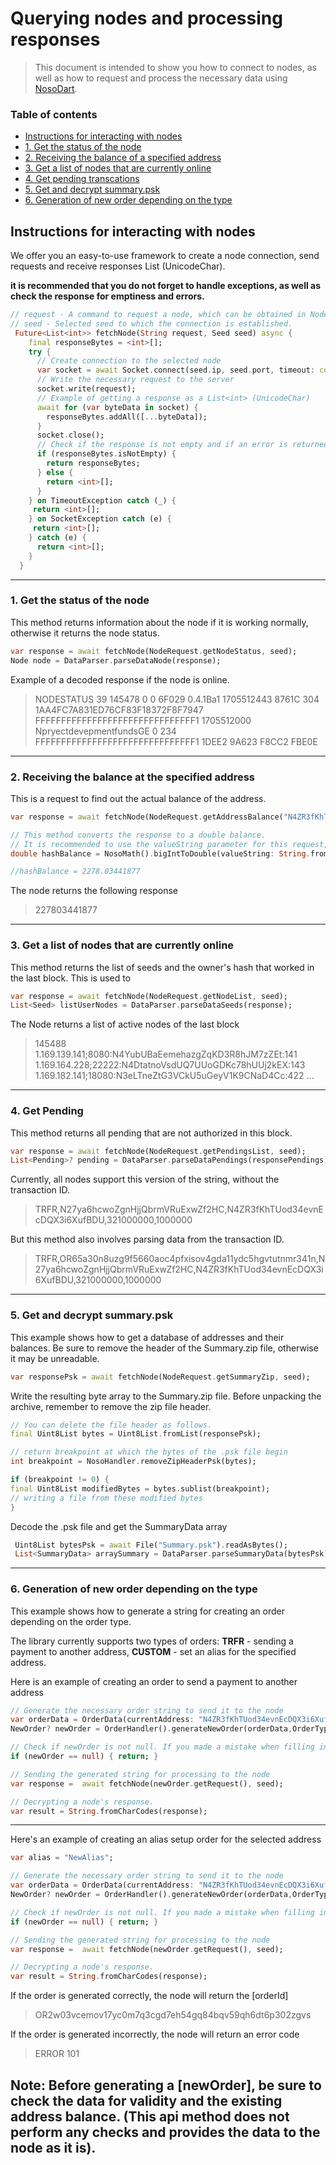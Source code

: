 # Querying nodes and processing responses

> This document is intended to show you how to connect to nodes, as well as how to request and process the necessary data using  [NosoDart](https://github.com/Noso-Project/NosoDart).

### Table of contents
- [Instructions for interacting with nodes](#instructions-for-interacting-with-nodes)
- [1. Get the status of the node](#1-get-the-status-of-the-node)
- [2. Receiving the balance of a specified address](#2--receiving-the-balance-at-the-specified-address)
- [3. Get a list of nodes that are currently online](#3-get-a-list-of-nodes-that-are-currently-online)
- [4. Get pending transcations](#4-get-pending)
- [5. Get and decrypt summary.psk](#5-get-and-decrypt-summarypsk)
- [6. Generation of new order depending on the type](#6-generation-of-new-order-depending-on-the-type)


## Instructions for interacting with nodes

We offer you an easy-to-use framework to create a node connection, send requests and receive responses List<int> (UnicodeChar).

**it is recommended that you do not forget to handle exceptions, as well as check the response for emptiness and errors.**

```dart
// request - A command to request a node, which can be obtained in NodeRequest.
// seed - Selected seed to which the connection is established.
 Future<List<int>> fetchNode(String request, Seed seed) async {
    final responseBytes = <int>[];
    try {
      // Create connection to the selected node
      var socket = await Socket.connect(seed.ip, seed.port, timeout: const Duration(seconds: 2000);
      // Write the necessary request to the server
      socket.write(request);
      // Example of getting a response as a List<int> (UnicodeChar)
      await for (var byteData in socket) {
        responseBytes.addAll([...byteData]);
      }
      socket.close();
      // Check if the response is not empty and if an error is returned
      if (responseBytes.isNotEmpty) {
        return responseBytes;
      } else {
        return <int>[];
      }
    } on TimeoutException catch (_) {
     return <int>[];
    } on SocketException catch (e) {
     return <int>[];
    } catch (e) {
      return <int>[];
    }
  }

```
---

### 1. <a id="getNodeStatus">Get the status of the node</a>
This method returns information about the node if it is working normally, otherwise it returns the node status. 
```dart
var response = await fetchNode(NodeRequest.getNodeStatus, seed);
Node node = DataParser.parseDataNode(response);
```
Example of a decoded response if the node is online. 
> NODESTATUS 39 145478 0 0 6F029 0.4.1Ba1 1705512443 8761C 304 1AA4FC7A831ED76CF83F18372F8F7947 FFFFFFFFFFFFFFFFFFFFFFFFFFFFFFF1 1705512000 NpryectdevepmentfundsGE 0 234 FFFFFFFFFFFFFFFFFFFFFFFFFFFFFFF1 1DEE2 9A623 F8CC2 FBE0E
---

### 2.  <a id="getBalanceAddress">Receiving the balance at the specified address</a>
This is a request to find out the actual balance of the address.
```dart
var response = await fetchNode(NodeRequest.getAddressBalance("N4ZR3fKhTUod34evnEcDQX3i6XufBDU"), seed);

// This method converts the response to a double balance.
// It is recommended to use the valueString parameter for this request, but never fromPsk;
double hashBalance = NosoMath().bigIntToDouble(valueString: String.fromCharCodes(response as Iterable<int>));

//hashBalance = 2278.03441877
```
The node returns the following response
> 227803441877
---

### 3. <a id="getNodeList">Get a list of nodes that are currently online</a>

This method returns the list of seeds and the owner's hash that worked in the last block. This is used to

```dart
var response = await fetchNode(NodeRequest.getNodeList, seed);
List<Seed> listUserNodes = DataParser.parseDataSeeds(response);
```

The Node returns a list of active nodes of the last block
> 145488 1.169.139.141;8080:N4YubUBaEemehazgZqKD3R8hJM7zZEt:141 1.169.164.228;22222:N4DtatnoVsdUQ7UUoGDKc78hUUj2kEX:143 1.169.182.141;18080:N3eLTneZtG3VCkU5uGeyV1K9CNaD4Cc:422 ...
---

### 4. <a id="getPendingsList">Get Pending</a>

This method returns all pending that are not authorized in this block.

```dart
var response = await fetchNode(NodeRequest.getPendingsList, seed);
List<Pending>? pending = DataParser.parseDataPendings(responsePendings);
```

Currently, all nodes support this version of the string, without the transaction ID.
> TRFR,N27ya6hcwoZgnHjjQbrmVRuExwZf2HC,N4ZR3fKhTUod34evnEcDQX3i6XufBDU,321000000,1000000

But this method also involves parsing data from the transaction ID.
> TRFR,OR65a30n8uzg9f5660aoc4pfxisov4gda11ydc5hgvtutnmr341n,N27ya6hcwoZgnHjjQbrmVRuExwZf2HC,N4ZR3fKhTUod34evnEcDQX3i6XufBDU,321000000,1000000 
---

### 5. <a id="getSummaryZip">Get and decrypt summary.psk</a>

This example shows how to get a database of addresses and their balances. Be sure to remove the header of the Summary.zip file, otherwise it may be unreadable.

```dart
var responsePsk = await fetchNode(NodeRequest.getSummaryZip, seed);
```

Write the resulting byte array to the Summary.zip file. Before unpacking the archive, remember to remove the zip file header.

```dart
// You can delete the file header as follows.
final Uint8List bytes = Uint8List.fromList(responsePsk);

// return breakpoint at which the bytes of the .psk file begin
int breakpoint = NosoHandler.removeZipHeaderPsk(bytes);

if (breakpoint != 0) {
final Uint8List modifiedBytes = bytes.sublist(breakpoint);
// writing a file from these modified bytes
} 
```

Decode the .psk file and get the SummaryData array

```dart
 Uint8List bytesPsk = await File("Summary.psk").readAsBytes();
 List<SummaryData> arraySummary = DataParser.parseSummaryData(bytesPsk);
```
---

### 6. <a id="getNewOrder">Generation of new order depending on the type</a>

This example shows how to generate a string for creating an order depending on the order type.

The library currently supports two types of orders:
**TRFR** - sending a payment to another address, **CUSTOM** - set an alias for the specified address.

Here is an example of creating an order to send a payment to another address
```dart
// Generate the necessary order string to send it to the node
var orderData = OrderData(currentAddress: "N4ZR3fKhTUod34evnEcDQX3i6XufBDU", receiver: "pasichDev", currentBlock: "145478", amount: NosoMath().doubleToBigEndian(10), message: "Hello", appInfo: AppInfo(appVersion: "NOSOSOVA_1_0"));
NewOrder? newOrder = OrderHandler().generateNewOrder(orderData,OrderType.TRFR);

// Check if newOrder is not null. If you made a mistake when filling in OrderData, the method will return 0
if (newOrder == null) { return; }

// Sending the generated string for processing to the node
var response =  await fetchNode(newOrder.getRequest(), seed);

// Decrypting a node's response. 
var result = String.fromCharCodes(response);
```

---

Here's an example of creating an alias setup order for the selected address
```dart
var alias = "NewAlias";

// Generate the necessary order string to send it to the node
var orderData = OrderData(currentAddress: "N4ZR3fKhTUod34evnEcDQX3i6XufBDU", receiver: alias, currentBlock: "145478", amount: 0, appInfo: AppInfo(appVersion: "NOSOSOVA_1_0"));
NewOrder? newOrder = OrderHandler().generateNewOrder(orderData,OrderType.CUSTOM);

// Check if newOrder is not null. If you made a mistake when filling in OrderData, the method will return 0
if (newOrder == null) { return; }

// Sending the generated string for processing to the node
var response =  await fetchNode(newOrder.getRequest(), seed);

// Decrypting a node's response. 
var result = String.fromCharCodes(response);
```

If the order is generated correctly, the node will return the [orderId]

> OR2w03vcemov17yc0m7q3cgd7eh54gq84bqv59qh6dt6p302zgvs

If the order is generated incorrectly, the node will return an error code

> ERROR 101

Note: Before generating a [newOrder], be sure to check the data for validity and the existing address balance. (This api method does not perform any checks and provides the data to the node as it is).
---


